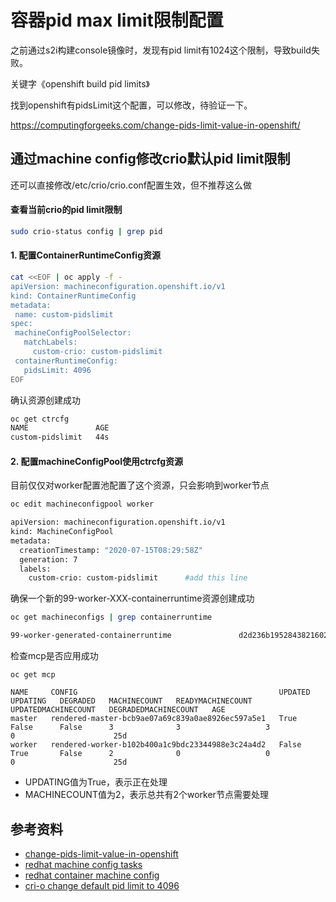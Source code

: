 # 容器pid max limit限制配置

之前通过s2i构建console镜像时，发现有pid limit有1024这个限制，导致build失败。

关键字《openshift build pid limits》

找到openshift有pidsLimit这个配置，可以修改，待验证一下。

https://computingforgeeks.com/change-pids-limit-value-in-openshift/

## 通过machine config修改crio默认pid limit限制

还可以直接修改/etc/crio/crio.conf配置生效，但不推荐这么做

#### 查看当前crio的pid limit限制

```bash
sudo crio-status config | grep pid
```

#### 1. 配置ContainerRuntimeConfig资源

```bash
cat <<EOF | oc apply -f -
apiVersion: machineconfiguration.openshift.io/v1
kind: ContainerRuntimeConfig
metadata:
 name: custom-pidslimit
spec:
 machineConfigPoolSelector:
   matchLabels:
     custom-crio: custom-pidslimit
 containerRuntimeConfig:
   pidsLimit: 4096
EOF
```

确认资源创建成功
```bash
oc get ctrcfg
NAME               AGE
custom-pidslimit   44s
```

#### 2. 配置machineConfigPool使用ctrcfg资源

目前仅仅对worker配置池配置了这个资源，只会影响到worker节点
```bash
oc edit machineconfigpool worker

apiVersion: machineconfiguration.openshift.io/v1
kind: MachineConfigPool
metadata:
  creationTimestamp: "2020-07-15T08:29:58Z"
  generation: 7
  labels:
    custom-crio: custom-pidslimit      #add this line
```

确保一个新的99-worker-XXX-containerruntime资源创建成功
```bash
oc get machineconfigs | grep containerruntime

99-worker-generated-containerruntime               d2d236b1952843821602ec36cd5817e72fd0a407   3.2.0             20s
```

检查mcp是否应用成功
```
oc get mcp

NAME     CONFIG                                             UPDATED   UPDATING   DEGRADED   MACHINECOUNT   READYMACHINECOUNT   UPDATEDMACHINECOUNT   DEGRADEDMACHINECOUNT   AGE
master   rendered-master-bcb9ae07a69c839a0ae8926ec597a5e1   True      False      False      3              3                   3                     0                      25d
worker   rendered-worker-b102b400a1c9bdc23344988e3c24a4d2   False     True       False      2              0                   0                     0                      25d
```

* UPDATING值为True，表示正在处理
* MACHINECOUNT值为2，表示总共有2个worker节点需要处理


## 参考资料

* [change-pids-limit-value-in-openshift](https://computingforgeeks.com/change-pids-limit-value-in-openshift/)
* [redhat machine config tasks](https://docs.openshift.com/container-platform/4.7/post_installation_configuration/machine-configuration-tasks.html)
* [redhat container machine config](https://docs.openshift.com/container-platform/4.6/rest_api/machine_apis/containerruntimeconfig-machineconfiguration-openshift-io-v1.html)
* [cri-o change default pid limit to 4096](https://github.com/cri-o/cri-o/issues/1921)
